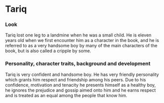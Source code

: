 # Tariq

### Look
Tariq lost one leg to a landmine when he was a small child. He is eleven years old when we first encounter him as a character in the book, and he is referred to as a very handsome boy by many of the main characters of the book, but is also called a cripple by some. 

### Personality, character traits, background and development
Tariq is very confident and handsome boy. He has very friendly personality which grants him respect and friendship among his peers. Due to his confidence, motivation and tenacity he presents himself as a healthy boy, he ignores the prejudice and gossip aimed onto him and he earns respect and is treated as an equal among the people that know him. 
